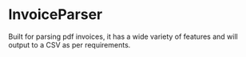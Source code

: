 # InvoiceParser
Built for parsing pdf invoices, it has a wide variety of features and will output to a CSV as per requirements.

